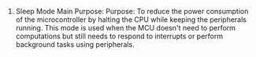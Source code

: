 1) Sleep Mode
Main Purpose:
Purpose: To reduce the power consumption of the microcontroller by halting the CPU while keeping the peripherals running.
This mode is used when the MCU doesn't need to perform computations but still needs to respond to interrupts or perform background tasks using peripherals.
